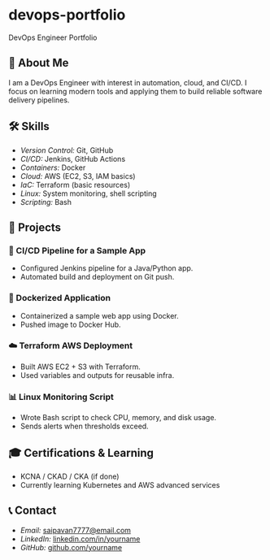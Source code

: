 # devops-portfolio
DevOps Engineer Portfolio

## 👤 About Me  
I am a DevOps Engineer with interest in automation, cloud, and CI/CD. I focus on learning modern tools and applying them to build reliable software delivery pipelines.  

## 🛠 Skills  
- *Version Control:* Git, GitHub  
- *CI/CD:* Jenkins, GitHub Actions  
- *Containers:* Docker  
- *Cloud:* AWS (EC2, S3, IAM basics)  
- *IaC:* Terraform (basic resources)  
- *Linux:* System monitoring, shell scripting  
- *Scripting:* Bash  

## 📂 Projects  

### 🚀 CI/CD Pipeline for a Sample App  
- Configured Jenkins pipeline for a Java/Python app.  
- Automated build and deployment on Git push.  

### 🐳 Dockerized Application  
- Containerized a sample web app using Docker.  
- Pushed image to Docker Hub.  

### ☁️ Terraform AWS Deployment  
- Built AWS EC2 + S3 with Terraform.  
- Used variables and outputs for reusable infra.  

### 📊 Linux Monitoring Script  
- Wrote Bash script to check CPU, memory, and disk usage.  
- Sends alerts when thresholds exceed.  

## 🎓 Certifications & Learning  
- KCNA / CKAD / CKA (if done)  
- Currently learning Kubernetes and AWS advanced services  

## 📞 Contact  
- *Email:* saipavan7777@email.com  
- *LinkedIn:* [linkedin.com/in/yourname](#)  
- *GitHub:* [github.com/yourname](#)

